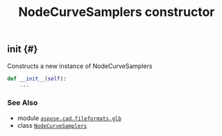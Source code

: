 ﻿---
title: NodeCurveSamplers constructor
second_title: Aspose.CAD for Python via .NET API References
description: 
type: docs
weight: 10
url: /python-net/aspose.cad.fileformats.glb/nodecurvesamplers/__init__/
is_root: false
---

## __init__ {#}

Constructs a new instance of NodeCurveSamplers



```python
def __init__(self):
    ...
```





### See Also
* module [`aspose.cad.fileformats.glb`](../../)
* class [`NodeCurveSamplers`](/cad/python-net/aspose.cad.fileformats.glb/nodecurvesamplers)
